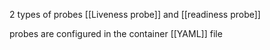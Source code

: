 2 types of probes
[[Liveness probe]] and [[readiness probe]]

probes are configured in the container [[YAML]] file
